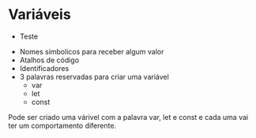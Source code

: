 # Variáveis

- Teste

* Nomes simbolicos para receber algum valor
* Atalhos de código
* Identificadores
* 3 palavras reservadas para criar uma variável
  - var
  - let
  - const

Pode ser criado uma várivel com a palavra var, let e const e cada uma vai ter um comportamento diferente.
